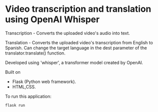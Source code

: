 # Video transcription and translation using OpenAI Whisper 

Transcription - Converts the uploaded video's audio into text.

Translation - Converts the uploaded video's transcription from English to Spanish. Can change the target language in the dest parameter of the translator.translate() function.

Developed using 'whisper', a transformer model created by OpenAI.

Built on
- Flask (Python web framework).
- HTML,CSS.

To run this application:

```
flask run
```
